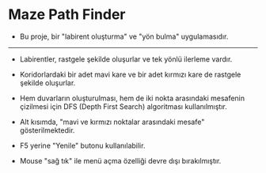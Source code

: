 # Maze Path Finder

- Bu proje, bir "labirent oluşturma" ve "yön bulma" uygulamasıdır.

***

- Labirentler, rastgele şekilde oluşurlar ve tek yönlü ilerleme vardır.

- Koridorlardaki bir adet mavi kare ve bir adet kırmızı kare de rastgele şekilde oluşurlar.

- Hem duvarların oluşturulması, hem de iki nokta arasındaki mesafenin çizilmesi için DFS (Depth First Search) algoritması kullanılmıştır.

- Alt kısımda, "mavi ve kırmızı noktalar arasındaki mesafe" gösterilmektedir.

- F5 yerine "Yenile" butonu kullanılabilir.

- Mouse "sağ tık" ile menü açma özelliği devre dışı bırakılmıştır.